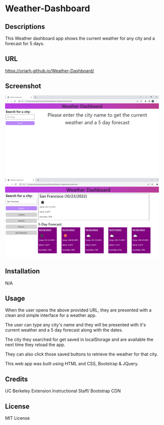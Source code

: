 # Weather-Dashboard

## Descriptions 
This Weather dashboard app shows the current weather for any city and a forecast for 5 days.

## URL
https://oriarh.github.io/Weather-Dashboard/

## Screenshot
!["Start Page"](./Images/SS1.png)
!["Second Page"](./Images/SS2.png)

## Installation
N/A

## Usage
When the user opens the above provided URL, they are presented with a clean and simple interface for a weather app.

The user can type any city's name and they will be presented with it's current weather and a 5 day forecast along with the dates.

The city they searched for get saved in localStorage and are available the next time they reload the app.

They can also click those saved buttons to retrieve the weather for that city.

This web app was built using HTML and CSS, Bootstrap & JQuery.

## Credits
UC Berkeley Extension Instructional Staff/
Bootstrap CDN

## License
MIT License
